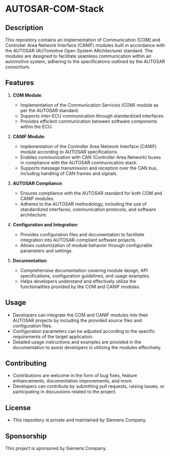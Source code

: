 # AUTOSAR-COM-Stack

## Description
This repository contains an implementation of Communication (COM) and Controller Area Network Interface (CANIF) modules built in accordance with the AUTOSAR (AUTomotive Open System ARchitecture) standard. The modules are designed to facilitate seamless communication within an automotive system, adhering to the specifications outlined by the AUTOSAR consortium.

## Features
1. **COM Module**:
   - Implementation of the Communication Services (COM) module as per the AUTOSAR standard.
   - Supports inter-ECU communication through standardized interfaces.
   - Provides efficient communication between software components within the ECU.

2. **CANIF Module**:
   - Implementation of the Controller Area Network Interface (CANIF) module according to AUTOSAR specifications.
   - Enables communication with CAN (Controller Area Network) buses in compliance with the AUTOSAR communication stack.
   - Supports message transmission and reception over the CAN bus, including handling of CAN frames and signals.

3. **AUTOSAR Compliance**:
   - Ensures compliance with the AUTOSAR standard for both COM and CANIF modules.
   - Adheres to the AUTOSAR methodology, including the use of standardized interfaces, communication protocols, and software architecture.

4. **Configuration and Integration**:
   - Provides configuration files and documentation to facilitate integration into AUTOSAR-compliant software projects.
   - Allows customization of module behavior through configurable parameters and settings.

5. **Documentation**:
   - Comprehensive documentation covering module design, API specifications, configuration guidelines, and usage examples.
   - Helps developers understand and effectively utilize the functionalities provided by the COM and CANIF modules.

## Usage
- Developers can integrate the COM and CANIF modules into their AUTOSAR projects by including the provided source files and configuration files.
- Configuration parameters can be adjusted according to the specific requirements of the target application.
- Detailed usage instructions and examples are provided in the documentation to assist developers in utilizing the modules effectively.

## Contributing
- Contributions are welcome in the form of bug fixes, feature enhancements, documentation improvements, and more.
- Developers can contribute by submitting pull requests, raising issues, or participating in discussions related to the project.

## License
- This repository is private and maintained by Siemens Company.

## Sponsorship
This project is sponsored by Siemens Company. 
